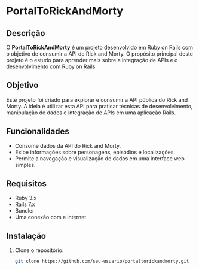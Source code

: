 # PortalToRickAndMorty

## Descrição

O **PortalToRickAndMorty** é um projeto desenvolvido em Ruby on Rails com o objetivo de consumir a API do Rick and Morty. O propósito principal deste projeto é o estudo para aprender mais sobre a integração de APIs e o desenvolvimento com Ruby on Rails.

## Objetivo

Este projeto foi criado para explorar e consumir a API pública do Rick and Morty. A ideia é utilizar esta API para praticar técnicas de desenvolvimento, manipulação de dados e integração de APIs em uma aplicação Rails.

## Funcionalidades

- Consome dados da API do Rick and Morty.
- Exibe informações sobre personagens, episódios e localizações.
- Permite a navegação e visualização de dados em uma interface web simples.

## Requisitos

- Ruby 3.x
- Rails 7.x
- Bundler
- Uma conexão com a internet

## Instalação

1. Clone o repositório:
   ```bash
   git clone https://github.com/seu-usuario/portaltorickandmorty.git
